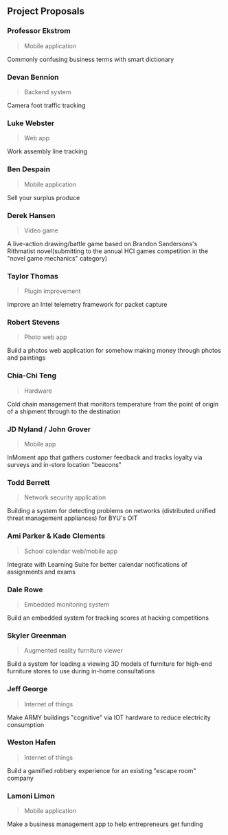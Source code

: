 ## Project Proposals
### Professor Ekstrom
> Mobile application  

Commonly confusing business terms with smart dictionary  

### Devan Bennion
> Backend system

Camera foot traffic tracking

### Luke Webster
> Web app

Work assembly line tracking

### Ben Despain
> Mobile application

Sell your surplus produce

### Derek Hansen
> Video game

A live-action drawing/battle game based on Brandon Sandersons's Rithmatist novel(submitting to the annual HCI games competition in the "novel game mechanics" category)

### Taylor Thomas
> Plugin improvement

Improve an Intel telemetry framework for packet capture

### Robert Stevens
> Photo web app

Build a photos web application for somehow making money through photos and paintings

### Chia-Chi Teng
> Hardware

Cold chain management that monitors temperature from the point of origin of a shipment through to the destination

### JD Nyland / John Grover
> Mobile app

InMoment app that gathers customer feedback and tracks loyalty via surveys and in-store location "beacons"

### Todd Berrett
> Network security application

Building a system for detecting problems on networks (distributed unified threat management appliances) for BYU's OIT

### Ami Parker & Kade Clements
> School calendar web/mobile app

Integrate with Learning Suite for better calendar notifications of assignments and exams

### Dale Rowe
> Embedded monitoring system

Build an embedded system for tracking scores at hacking competitions

### Skyler Greenman
> Augmented reality furniture viewer

Build a system for loading a viewing 3D models of furniture for high-end furniture stores to use during in-home consultations

### Jeff George
> Internet of things

Make ARMY buildings "cognitive" via IOT hardware to reduce electricity consumption

### Weston Hafen
> Internet of things

Build a gamified robbery experience for an existing "escape room" company

### Lamoni Limon
> Mobile application

Make a business management app to help entrepreneurs get funding
